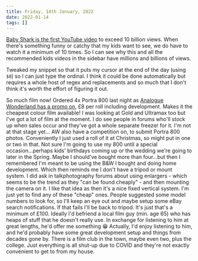```yaml
---
title: Friday, 14th January, 2022
date: 2022-01-14
tags: []
---
```


[Baby Shark is the first YouTube video](https://www.youtube.com/watch?v=XqZsoesa55w) to exceed 10 billion views. When there's something funny or catchy that my kids want to see, we do have to watch it a minimum of 10 times. So I can see why this and all the recommended kids videos in the sidebar have millions and billions of views.

Tweaked my snippet so that it puts my cursor at the end of the day (using `$0`) so I can just type the ordinal. I think it could be done automatically but requires a whole host of regex and replacements and so much that I don't think it's worth the effort of figuring it out.

So much film now! Ordered 4x Portra 800 last night as [Analogue Wonderland has a promo on](https://analoguewonderland.co.uk/collections/kodak-portra-800-film/products/portra-800-35mm-development-and-standard-scan-combined-add-on), £8 per roll including development. Makes it the cheapest colour film available! I was looking at Gold and Ultramax too but I've got a lot of film at the moment. I do see people in forums who'll stock up when sales occur and they've got a whole separate freezer for it. I'm not at that stage yet... AW also have a competition on, to submit Portra 800 photos. Conveniently I just used a roll of it at Christmas, so might put in one or two in that. Not sure I'm going to use my 800 until a special occasion...perhaps kids' birthdays coming up or the wedding we're going to later in the Spring. Maybe I should've bought more than four...but then I remembered I'm meant to be using the B&W I bought and doing home development. Which then reminds me I don't have a tripod or mount system. I did ask in talkphotography forums about using enlargers - which seems to be the trend as they "can be found cheaply" - and then mounting the camera on it. I like that idea as then it's a nice fixed vertical system. I'm just yet to find any of these "cheap" ones. People suggested some model numbers to look for, so I'll keep an eye out and maybe setup some eBay search notifications. If that fails I'll be back to tripod. It's just that's a minimum of £100. Ideally I'd befriend a local film guy (min. age 65) who has heaps of stuff that he doesn't really use. In exchange for listening to him at great lengths, he'd offer me something 😁 Actually, I'd enjoy listening to him, and he'd probably have some great development setup and things from decades gone by. There is a film club in the town, maybe even two, plus the college. Just everything is all shut-up due to COVID and they're not exactly convenient to get to from my house.
